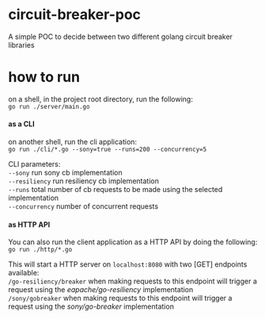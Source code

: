 # circuit-breaker-poc
A simple POC to decide between two different golang circuit breaker libraries

# how to run
on a shell, in the project root directory, run the following:  
 `go run ./server/main.go`

#### as a CLI
on another shell, run the cli application:  
 `go run ./cli/*.go --sony=true --runs=200 --concurrency=5`

CLI parameters:  
`--sony` run sony cb implementation  
`--resiliency` run resiliency cb implementation  
`--runs` total number of cb requests to be made using the selected implementation  
`--concurrency` number of concurrent requests  

#### as HTTP API
You can also run the client application as a HTTP API by doing the following:  
 `go run ./http/*.go`
 
This will start a HTTP server on `localhost:8080` with two [GET] endpoints available:  
 `/go-resiliency/breaker` when making requests to this endpoint will trigger a request using the *eapache/go-resiliency* implementation  
 `/sony/gobreaker` when making requests to this endpoint will trigger a request using the *sony/go-breaker* implementation  
